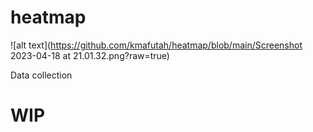 # heatmap

![alt text](https://github.com/kmafutah/heatmap/blob/main/Screenshot 2023-04-18 at 21.01.32.png?raw=true)

Data collection

# WIP
